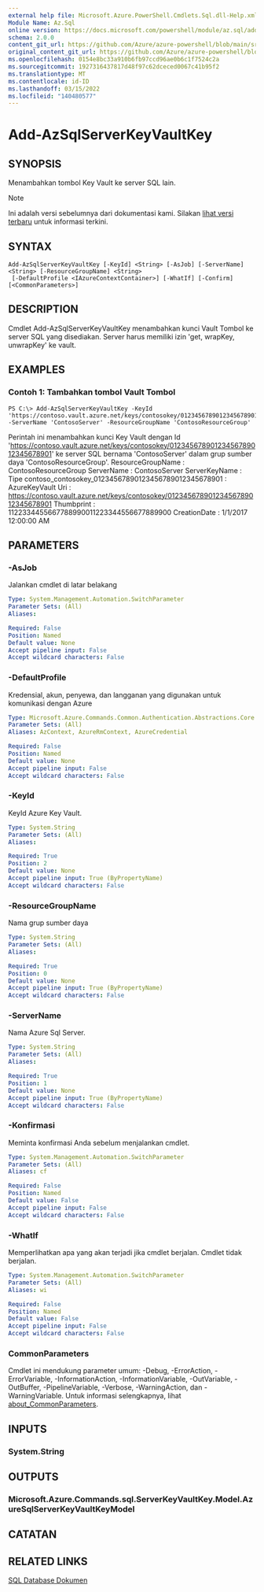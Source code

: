 ```yaml
---
external help file: Microsoft.Azure.PowerShell.Cmdlets.Sql.dll-Help.xml
Module Name: Az.Sql
online version: https://docs.microsoft.com/powershell/module/az.sql/add-azsqlserverkeyvaultkey
schema: 2.0.0
content_git_url: https://github.com/Azure/azure-powershell/blob/main/src/Sql/Sql/help/Add-AzSqlServerKeyVaultKey.md
original_content_git_url: https://github.com/Azure/azure-powershell/blob/main/src/Sql/Sql/help/Add-AzSqlServerKeyVaultKey.md
ms.openlocfilehash: 0154e8bc33a910b6fb97ccd96ae0b6c1f7524c2a
ms.sourcegitcommit: 1927316437817d48f97c62dceced0067c41b95f2
ms.translationtype: MT
ms.contentlocale: id-ID
ms.lasthandoff: 03/15/2022
ms.locfileid: "140480577"
---
```

# Add-AzSqlServerKeyVaultKey

## SYNOPSIS
Menambahkan tombol Key Vault ke server SQL lain.

> [!NOTE]
>Ini adalah versi sebelumnya dari dokumentasi kami. Silakan [lihat versi terbaru](/powershell/module/az.sql/add-azsqlserverkeyvaultkey) untuk informasi terkini.

## SYNTAX

```
Add-AzSqlServerKeyVaultKey [-KeyId] <String> [-AsJob] [-ServerName] <String> [-ResourceGroupName] <String>
 [-DefaultProfile <IAzureContextContainer>] [-WhatIf] [-Confirm] [<CommonParameters>]
```

## DESCRIPTION
Cmdlet Add-AzSqlServerKeyVaultKey menambahkan kunci Vault Tombol ke server SQL yang disediakan.
Server harus memiliki izin 'get, wrapKey, unwrapKey' ke vault.

## EXAMPLES

### Contoh 1: Tambahkan tombol Vault Tombol
```
PS C:\> Add-AzSqlServerKeyVaultKey -KeyId 'https://contoso.vault.azure.net/keys/contosokey/01234567890123456789012345678901' -ServerName 'ContosoServer' -ResourceGroupName 'ContosoResourceGroup'
```

Perintah ini menambahkan kunci Key Vault dengan Id 'https://contoso.vault.azure.net/keys/contosokey/01234567890123456789012345678901' ke server SQL bernama 'ContosoServer' dalam grup sumber daya 'ContosoResourceGroup'.
ResourceGroupName : ContosoResourceGroup ServerName : ContosoServer ServerKeyName : Tipe contoso_contosokey_01234567890123456789012345678901 : AzureKeyVault Uri : https://contoso.vault.azure.net/keys/contosokey/01234567890123456789012345678901 Thumbprint : 1122334455667788990011223344556677889900 CreationDate : 1/1/2017 12:00:00 AM

## PARAMETERS

### -AsJob
Jalankan cmdlet di latar belakang

```yaml
Type: System.Management.Automation.SwitchParameter
Parameter Sets: (All)
Aliases:

Required: False
Position: Named
Default value: None
Accept pipeline input: False
Accept wildcard characters: False
```

### -DefaultProfile
Kredensial, akun, penyewa, dan langganan yang digunakan untuk komunikasi dengan Azure

```yaml
Type: Microsoft.Azure.Commands.Common.Authentication.Abstractions.Core.IAzureContextContainer
Parameter Sets: (All)
Aliases: AzContext, AzureRmContext, AzureCredential

Required: False
Position: Named
Default value: None
Accept pipeline input: False
Accept wildcard characters: False
```

### -KeyId
KeyId Azure Key Vault.

```yaml
Type: System.String
Parameter Sets: (All)
Aliases:

Required: True
Position: 2
Default value: None
Accept pipeline input: True (ByPropertyName)
Accept wildcard characters: False
```

### -ResourceGroupName
Nama grup sumber daya

```yaml
Type: System.String
Parameter Sets: (All)
Aliases:

Required: True
Position: 0
Default value: None
Accept pipeline input: True (ByPropertyName)
Accept wildcard characters: False
```

### -ServerName
Nama Azure Sql Server.

```yaml
Type: System.String
Parameter Sets: (All)
Aliases:

Required: True
Position: 1
Default value: None
Accept pipeline input: True (ByPropertyName)
Accept wildcard characters: False
```

### -Konfirmasi
Meminta konfirmasi Anda sebelum menjalankan cmdlet.

```yaml
Type: System.Management.Automation.SwitchParameter
Parameter Sets: (All)
Aliases: cf

Required: False
Position: Named
Default value: False
Accept pipeline input: False
Accept wildcard characters: False
```

### -WhatIf
Memperlihatkan apa yang akan terjadi jika cmdlet berjalan.
Cmdlet tidak berjalan.

```yaml
Type: System.Management.Automation.SwitchParameter
Parameter Sets: (All)
Aliases: wi

Required: False
Position: Named
Default value: False
Accept pipeline input: False
Accept wildcard characters: False
```

### CommonParameters
Cmdlet ini mendukung parameter umum: -Debug, -ErrorAction, -ErrorVariable, -InformationAction, -InformationVariable, -OutVariable, -OutBuffer, -PipelineVariable, -Verbose, -WarningAction, dan -WarningVariable. Untuk informasi selengkapnya, lihat [about_CommonParameters](http://go.microsoft.com/fwlink/?LinkID=113216).

## INPUTS

### System.String

## OUTPUTS

### Microsoft.Azure.Commands.sql.ServerKeyVaultKey.Model.AzureSqlServerKeyVaultKeyModel

## CATATAN

## RELATED LINKS

[SQL Database Dokumen](https://docs.microsoft.com/azure/sql-database/)
